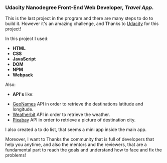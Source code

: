 ### Udacity Nanodegree Front-End Web Developer, ***Travel App***.

This is the last project in the program and there are many steps to do to build it. However it's an amazing challenge, and Thanks to [Udacity](https://www.udacity.com/) for this project!

In this project I used:
- **HTML**
- **CSS**
- **JavaScript**
- **DOM**
- **NPM**
- **Webpack**

Also:
- **API's** like:
* [GeoNames](https://www.geonames.org/) API in order to retrieve the destinations latitude and longitude. 
* [Weatherbit](https://www.weatherbit.io/) API in order to retrieve the weather.
* [Pixabay](https://pixabay.com/) API in order to retrieve a picture of destination city.

I also created a to do list, that seems a mini app inside the main app.

Moreover, I want to Thanks the community that is full of developers that help you anytime, and also the mentors and the reviewers, that are a fundamental part to reach the goals and understand how to face and fix the problems!


